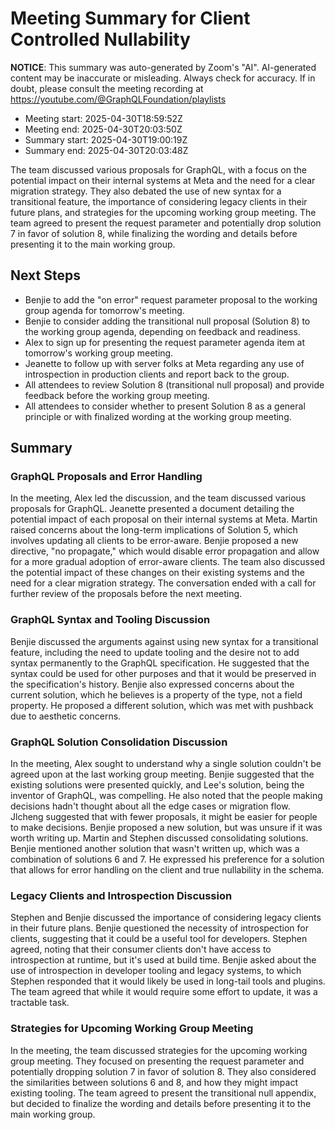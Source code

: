 # Meeting Summary for Client Controlled Nullability

**NOTICE**: This summary was auto-generated by Zoom's "AI". AI-generated
content may be inaccurate or misleading. Always check for accuracy. If in
doubt, please consult the meeting recording at
https://youtube.com/@GraphQLFoundation/playlists

- Meeting start: 2025-04-30T18:59:52Z
- Meeting end: 2025-04-30T20:03:50Z
- Summary start: 2025-04-30T19:00:19Z
- Summary end: 2025-04-30T20:03:48Z

The team discussed various proposals for GraphQL, with a focus on the potential impact on their internal systems at Meta and the need for a clear migration strategy. They also debated the use of new syntax for a transitional feature, the importance of considering legacy clients in their future plans, and strategies for the upcoming working group meeting. The team agreed to present the request parameter and potentially drop solution 7 in favor of solution 8, while finalizing the wording and details before presenting it to the main working group.

## Next Steps

- Benjie to add the "on error" request parameter proposal to the working group agenda for tomorrow's meeting.
- Benjie to consider adding the transitional null proposal (Solution 8) to the working group agenda, depending on feedback and readiness.
- Alex to sign up for presenting the request parameter agenda item at tomorrow's working group meeting.
- Jeanette to follow up with server folks at Meta regarding any use of introspection in production clients and report back to the group.
- All attendees to review Solution 8 (transitional null proposal) and provide feedback before the working group meeting.
- All attendees to consider whether to present Solution 8 as a general principle or with finalized wording at the working group meeting.

## Summary

### GraphQL Proposals and Error Handling

In the meeting, Alex led the discussion, and the team discussed various proposals for GraphQL. Jeanette presented a document detailing the potential impact of each proposal on their internal systems at Meta. Martin raised concerns about the long-term implications of Solution 5, which involves updating all clients to be error-aware. Benjie proposed a new directive, "no propagate," which would disable error propagation and allow for a more gradual adoption of error-aware clients. The team also discussed the potential impact of these changes on their existing systems and the need for a clear migration strategy. The conversation ended with a call for further review of the proposals before the next meeting.

### GraphQL Syntax and Tooling Discussion

Benjie discussed the arguments against using new syntax for a transitional feature, including the need to update tooling and the desire not to add syntax permanently to the GraphQL specification. He suggested that the syntax could be used for other purposes and that it would be preserved in the specification's history. Benjie also expressed concerns about the current solution, which he believes is a property of the type, not a field property. He proposed a different solution, which was met with pushback due to aesthetic concerns.

### GraphQL Solution Consolidation Discussion

In the meeting, Alex sought to understand why a single solution couldn't be agreed upon at the last working group meeting. Benjie suggested that the existing solutions were presented quickly, and Lee's solution, being the inventor of GraphQL, was compelling. He also noted that the people making decisions hadn't thought about all the edge cases or migration flow. Jlcheng suggested that with fewer proposals, it might be easier for people to make decisions. Benjie proposed a new solution, but was unsure if it was worth writing up. Martin and Stephen discussed consolidating solutions. Benjie mentioned another solution that wasn't written up, which was a combination of solutions 6 and 7. He expressed his preference for a solution that allows for error handling on the client and true nullability in the schema.

### Legacy Clients and Introspection Discussion

Stephen and Benjie discussed the importance of considering legacy clients in their future plans. Benjie questioned the necessity of introspection for clients, suggesting that it could be a useful tool for developers. Stephen agreed, noting that their consumer clients don't have access to introspection at runtime, but it's used at build time. Benjie asked about the use of introspection in developer tooling and legacy systems, to which Stephen responded that it would likely be used in long-tail tools and plugins. The team agreed that while it would require some effort to update, it was a tractable task.

### Strategies for Upcoming Working Group Meeting

In the meeting, the team discussed strategies for the upcoming working group meeting. They focused on presenting the request parameter and potentially dropping solution 7 in favor of solution 8. They also considered the similarities between solutions 6 and 8, and how they might impact existing tooling. The team agreed to present the transitional null appendix, but decided to finalize the wording and details before presenting it to the main working group.
